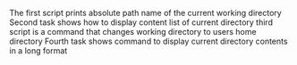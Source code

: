 The first script prints absolute path name of the current working directory
Second task shows how to display content list of current directory
third script is a command that changes working directory to users home directory
Fourth task shows command to display current directory contents in a long format
